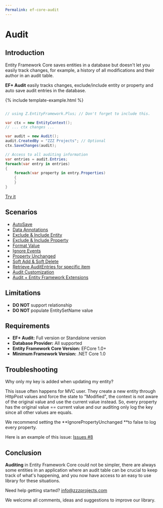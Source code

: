 ```yaml
---
Permalink: ef-core-audit
---
```

# Audit

## Introduction

Entity Framework Core saves entities in a database but doesn't let you easily track changes, for example, a history of all modifications and their author in an audit table.

**EF+ Audit** easily tracks changes, exclude/include entity or property and auto save audit entries in the database.


{% include template-example.html %} 
```csharp

// using Z.EntityFramework.Plus; // Don't forget to include this.

var ctx = new EntityContext();
// ... ctx changes ...

var audit = new Audit();
audit.CreatedBy = "ZZZ Projects"; // Optional
ctx.SaveChanges(audit);

// Access to all auditing information
var entries = audit.Entries;
foreach(var entry in entries)
{
    foreach(var property in entry.Properties)
    {
    }
}

```
[Try it](https://dotnetfiddle.net/dc7v3W)

## Scenarios

 - [AutoSave](scenarios/ef-core-audit-autosave.md)
 - [Data Annotations](scenarios/ef-core-audit-data-annotations.md)
 - [Exclude & Include Entity](scenarios/ef-core-audit-exclude-include-entity.md)
 - [Exclude & Include Property](scenarios/ef-core-audit-exclude-include-property.md)
 - [Format Value](scenarios/ef-core-audit-format-value.md)
 - [Ignore Events](scenarios/ef-core-audit-ignore-events.md)
 - [Property Unchanged](scenarios/ef-core-audit-property-unchanged.md)
 - [Soft Add & Soft Delete](scenarios/ef-core-audit-soft-add-soft-delete.md)
 - [Retrieve AuditEntries for specific item](scenarios/ef-core-audit-retrieve-audit-entries-for-specific-item.md)
 - [Audit Customization](scenarios/ef-core-audit-customization.md)
 - [Audit + Entity Framework Extensions](scenarios/ef-core-audit-ef-extensions.md)
 
## Limitations

  - **DO NOT** support relationship
  - **DO NOT** populate EntitySetName value

## Requirements

 - **EF+ Audit:** Full version or Standalone version
 - **Database Provider:** All supported
 - **Entity Framework Core Version:** EFCore 1.0+
 - **Minimum Framework Version:** .NET Core 1.0

## Troubleshooting

Why only my key is added when updating my entity?

This issue often happens for MVC user. They create a new entity through HttpPost values and force the state to "Modified", the context is not aware of the original value and use the current value instead. So, every property has the original value == current value and our auditing only log the key since all other values are equals.

We recommend setting the **IgnorePropertyUnchanged **to false to log every property.

Here is an example of this issue: [Issues #8](https://github.com/zzzprojects/EntityFramework-Plus/issues/8)

## Conclusion

**Auditing** in Entity Framework Core could not be simpler, there are always some entities in an application where an audit table can be crucial to keep track of what's happening, and you now have access to an easy to use library for these situations.

Need help getting started? [info@zzzprojects.com](mailto:info@zzzprojects.com)

We welcome all comments, ideas and suggestions to improve our library.
